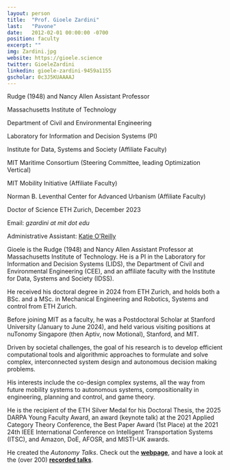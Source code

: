 ```yaml
---
layout: person
title:  "Prof. Gioele Zardini"
last:   "Pavone"
date:   2012-02-01 00:00:00 -0700
position: faculty
excerpt: ""
img: Zardini.jpg
website: https://gioele.science
twitter: GioeleZardini
linkedin: gioele-zardini-9459a1155
gscholar: 0c3J5KUAAAAJ
---
```


Rudge (1948) and Nancy Allen Assistant Professor

Massachusetts Institute of Technology

Department of Civil and Environmental Engineering

Laboratory for Information and Decision Systems (PI)

Institute for Data, Systems and Society (Affiliate Faculty)

MIT Maritime Consortium (Steering Committee, leading Optimization Vertical)

MIT Mobility Initiative (Affiliate Faculty)

Norman B. Leventhal Center for Advanced Urbanism (Affiliate Faculty)

Doctor of Science ETH Zurich, December 2023

Email: <em>gzardini at mit dot edu</em>

Administrative Assistant: <a class="black-link" href="https://www.mit.edu/~oreilly1/lidsreporting_ko.html" target="_blank">Katie O'Reilly</a>

Gioele is the Rudge (1948) and Nancy Allen Assistant Professor at Massachusetts Institute of Technology. He is a PI in the Laboratory for Information and Decision Systems (LIDS), the Department of Civil and Environmental Engineering (CEE), and an affiliate faculty with the Institute for Data, Systems and Society (IDSS). 

He received his doctoral degree in 2024 from ETH Zurich, and holds both a BSc. and a MSc. in Mechanical Engineering and Robotics, Systems and control from ETH Zurich.

Before joining MIT as a faculty, he was a Postdoctoral Scholar at Stanford University (January to June 2024), and held various visiting positions at nuTonomy Singapore (then Aptiv, now Motional), Stanford, and MIT.

Driven by societal challenges, the goal of his research is to develop efficient computational tools and algorithmic approaches to formulate and solve complex, interconnected system design and autonomous decision making problems.

His interests include the co-design complex systems, all the way from future mobility systems to autonomous systems, compositionality in engineering, planning and control, and game theory.

He is the recipient of the ETH Silver Medal for his Doctoral Thesis, the 2025 DARPA Young Faculty Award, an award (keynote talk) at the 2021 Applied Category Theory Conference, the Best Paper Award (1st Place) at the 2021 24th IEEE International Conference on Intelligent Transportation Systems (ITSC), and Amazon, DoE, AFOSR, and MISTI-UK awards.
		
He created the <em>Autonomy Talks</em>. Check out the <b><a class="black-link" href="https://zardini.mit.edu/autonomytalks" target="_blank">webpage</a></b>, and have a look at the (over 200) <b><a class="black-link" href="https://www.youtube.com/playlist?list=PLOjPogOkotlO-nrJ1Pw2hWMpqh7E-_L97" target="_blank">recorded talks</a></b>.